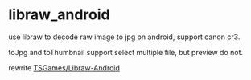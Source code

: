 # libraw_android
use libraw to decode raw image to jpg on android, support canon cr3.

toJpg and toThumbnail support select multiple file, but preview do not.

rewrite [TSGames/Libraw-Android](https://github.com/TSGames/Libraw-Android)
